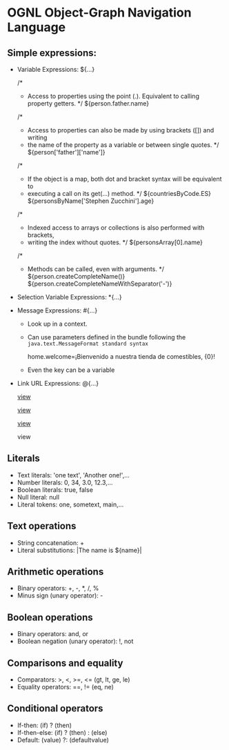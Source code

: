 # OGNL Object-Graph Navigation Language

## Simple expressions:

* Variable Expressions: ${...}

	/*
	 * Access to properties using the point (.). Equivalent to calling property getters.
	 */
	${person.father.name}
	
	/*
	 * Access to properties can also be made by using brackets ([]) and writing 
	 * the name of the property as a variable or between single quotes.
	 */
	${person['father']['name']}
	
	/*
	 * If the object is a map, both dot and bracket syntax will be equivalent to 
	 * executing a call on its get(...) method.
	 */
	${countriesByCode.ES}
	${personsByName['Stephen Zucchini'].age}
	
	/*
	 * Indexed access to arrays or collections is also performed with brackets, 
	 * writing the index without quotes.
	 */
	${personsArray[0].name}
	
	/*
	 * Methods can be called, even with arguments.
	 */
	${person.createCompleteName()}
	${person.createCompleteNameWithSeparator('-')}

* Selection Variable Expressions: *{...}
* Message Expressions: #{...}
  * Look up in a context.
  * Can use parameters defined in the bundle following the `java.text.MessageFormat standard syntax`
  
	<p th:utext="#{home.welcome(${session.user.name})}">
	
	home.welcome=¡Bienvenido a nuestra tienda de comestibles, {0}!
	
  * Even the key can be a variable
  
	<p th:utext="#{${welcomeMsgKey}(${session.user.name})}">
  
* Link URL Expressions: @{...}

	<!-- Will produce 'http://localhost:8080/gtvg/order/details?orderId=3' (plus rewriting) -->
	<a href="details.html" 
	   th:href="@{http://localhost:8080/gtvg/order/details(orderId=${o.id})}">view</a>
	   
	<!-- Will produce '/gtvg/order/details?orderId=3' (plus rewriting) -->
	<a href="details.html" th:href="@{/order/details(orderId=${o.id})}">view</a>
	
	<!-- Will produce '/gtvg/order/3/details' (plus rewriting) -->
	<a href="details.html" th:href="@{/order/{orderId}/details(orderId=${o.id})}">view</a>
	
	<!-- Will produce the link built using the value of 'url' variable -->
	<a th:href="@{${url}(orderId=${o.id})}">view</a>

## Literals
* Text literals: 'one text', 'Another one!',…
* Number literals: 0, 34, 3.0, 12.3,…
* Boolean literals: true, false
* Null literal: null
* Literal tokens: one, sometext, main,…

## Text operations
* String concatenation: +
* Literal substitutions: |The name is ${name}|


## Arithmetic operations
* Binary operators: +, -, *, /, %
* Minus sign (unary operator): -

## Boolean operations
* Binary operators: and, or
* Boolean negation (unary operator): !, not

## Comparisons and equality
* Comparators: >, <, >=, <= (gt, lt, ge, le)
* Equality operators: ==, != (eq, ne)

## Conditional operators
* If-then: (if) ? (then)
* If-then-else: (if) ? (then) : (else)
* Default: (value) ?: (defaultvalue)